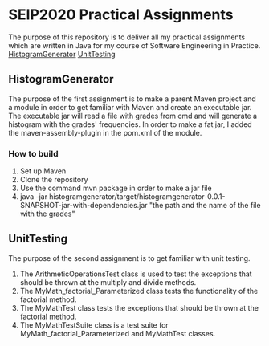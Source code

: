 # SEIP2020 Practical Assignments

The purpose of this repository is to deliver all my practical assignments which are written in Java for my course of Software Engineering in Practice.
[HistogramGenerator](##HistogramGenerator)
[UnitTesting](##UnitTesting)

## HistogramGenerator

The purpose of the first assignment is to make a parent Maven project and a module in order to get familiar with Maven and create an executable jar. The executable jar will read a file with grades from cmd and will generate a histogram with the grades' frequencies.
In order to make a fat jar, I added the maven-assembly-plugin in the pom.xml of the module.

### How to build
1. Set up Maven
2. Clone the repository 
3. Use the command mvn package in order to make a jar file 
4. java -jar histogramgenerator/target/histogramgenerator-0.0.1-SNAPSHOT-jar-with-dependencies.jar "the path and the name of the file with the grades" 

## UnitTesting

The purpose of the second assignment is to get familiar with unit testing. 
1. The ArithmeticOperationsTest class is used to test the exceptions that should be thrown at the multiply and divide methods.
2. The MyMath_factorial_Parameterized class tests the functionality of the factorial method.
3. The MyMathTest class tests the exceptions that should be thrown at the factorial method.
4. The MyMathTestSuite class is a test suite for MyMath_factorial_Parameterized and MyMathTest classes.







